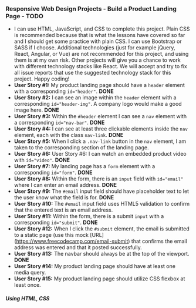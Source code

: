 ### Responsive Web Design Projects - Build a Product Landing Page - TODO

* I can use HTML, JavaScript, and CSS to complete this project. Plain CSS is recommended because that is what the lessons have covered so far and I should get some practice with plain CSS. I can use Bootstrap or SASS if I choose. Additional technologies (just for example jQuery, React, Angular, or Vue) are not recommended for this project, and using them is at my own risk. Other projects will give you a chance to work with different technology stacks like React. We will accept and try to fix all issue reports that use the suggested technology stack for this project. Happy coding!
* **User Story #1:** My product landing page should have a `header` element with a corresponding `id="header"`. __DONE__
* **User Story #2:** I can see an image within the `header` element with a corresponding `id="header-img"`. A company logo would make a good image here. __DONE__
* **User Story #3:** Within the `#header` element I can see a `nav` element with a corresponding `id="nav-bar"`. __DONE__
* **User Story #4:** I can see at least three clickable elements inside the `nav` element, each with the class `nav-link`. __DONE__
* **User Story #5:**  When I click a `.nav-link` button in the `nav` element, I am taken to the corresponding section of the landing page.
* **User Story #6:** User Story #6: I can watch an embedded product video with `id="video"`. __DONE__
* **User Story #7:** My landing page has a `form` element with a corresponding `id="form"`. __DONE__
* **User Story #8:** Within the form, there is an `input` field with `id="email"` where I can enter an email address. __DONE__
* **User Story #9:** The `#email` input field should have placeholder text to let the user know what the field is for. __DONE__
* **User Story #10:** The `#email` input field uses HTML5 validation to confirm that the entered text is an email address.
* **User Story #11:** Within the form, there is a submit `input` with a corresponding `id="submit"`. __DONE__
* **User Story #12:** When I click the `#submit` element, the email is submitted to a static page (use this mock [URL] (https://www.freecodecamp.com/email-submit) that confirms the email address was entered and that it posted successfully.
* **User Story #13:** The navbar should always be at the top of the viewport. __DONE__
* **User Story #14:** My product landing page should have at least one media query.
* **User Story #15:** My product landing page should utilize CSS flexbox at least once.

##### Using HTML, CSS
